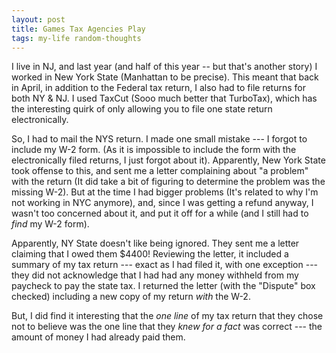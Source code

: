 ```yaml
---
layout: post
title: Games Tax Agencies Play
tags: my-life random-thoughts
---
```


I live in NJ, and last year (and half of this year -- but that's another story) I worked in New York State (Manhattan to be precise).  This meant that back in April, in addition to the Federal tax return, I also had to file returns for both NY & NJ.  I used TaxCut (Sooo much better that TurboTax), which has the interesting quirk of only allowing you to file one state return electronically.

So, I had to mail the NYS return.  I made one small mistake  --- I forgot to include my W-2 form.  (As it is impossible to include the form with the electronically filed returns, I just forgot about it).  Apparently, New York State took offense to this, and sent me a letter complaining about "a problem" with the return (It did take a bit of figuring to determine the problem was the missing W-2).  But at the time I had bigger problems (It's related to why I'm not working in NYC anymore), and, since I was getting a refund anyway, I wasn't too concerned about it, and put it off for a while (and I still had to *find* my W-2 form).
 
Apparently, NY State doesn't like being ignored.  They sent me a letter claiming that I owed them $4400!   Reviewing the letter, it included a summary of my tax return --- exact as I had filed it, with one exception --- they did not acknowledge that I had had any money withheld from my paycheck to pay the state tax.   I returned the letter (with the "Dispute" box checked) including a new copy of my return *with* the W-2.
 
But, I did find it interesting that the *one line* of my tax return that they chose not to believe was the one line that they *knew for a fact* was correct --- the amount of money I had already paid them.